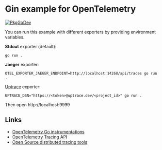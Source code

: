 # Gin example for OpenTelemetry

[![PkgGoDev](https://pkg.go.dev/badge/go.opentelemetry.io/contrib/instrumentation/github.com/gin-gonic/gin/otelgin)](https://pkg.go.dev/go.opentelemetry.io/contrib/instrumentation/github.com/gin-gonic/gin/otelgin)

You can run this example with different exporters by providing environment variables.

**Stdout** exporter (default):

```shell
go run .
```

**Jaeger** exporter:

```shell
OTEL_EXPORTER_JAEGER_ENDPOINT=http://localhost:14268/api/traces go run .
```

[Uptrace](https://github.com/uptrace/uptrace/) exporter:

```shell
UPTRACE_DSN="https://<token>@uptrace.dev/<project_id>" go run .
```

Then open http://localhost:9999

## Links

- [OpenTelemetry Go instrumentations](https://opentelemetry.uptrace.dev/instrumentations/?lang=go)
- [OpenTelemetry Tracing API](https://opentelemetry.uptrace.dev/guide/go-tracing.html)
- [Open Source distributed tracing tools](https://get.uptrace.dev/compare/distributed-tracing-tools.html)

